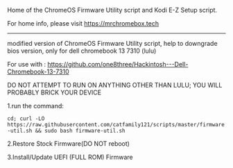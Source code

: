 Home of the ChromeOS Firmware Utility script and Kodi E-Z Setup script.

For home info, please visit https://mrchromebox.tech

--------------------------------------------------------------------------------------------------------------
modified version of ChromeOS Firmware Utility script, help to downgrade bios version, only for dell chromebook 13 7310 (lulu)

For use with : https://github.com/one8three/Hackintosh---Dell-Chromebook-13-7310

DO NOT ATTEMPT TO RUN ON ANYTHING OTHER THAN LULU; YOU WILL PROBABLY BRICK YOUR DEVICE

1.run the command:

```cd; curl -LO https://raw.githubusercontent.com/catfamily121/scripts/master/firmware-util.sh && sudo bash firmware-util.sh```

2.Restore Stock Firmware(DO NOT reboot)

3.Install/Update UEFI (FULL ROM) Firmware


